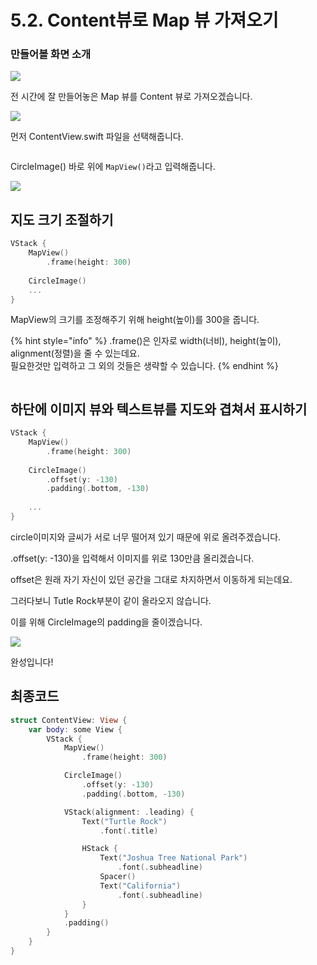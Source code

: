 # 5.2. Content뷰로 Map 뷰 가져오기

### 만들어볼 화면 소개

![](<../.gitbook/assets/image (114).png>)

전 시간에 잘 만들어놓은 Map 뷰를 Content 뷰로 가져오겠습니다.

![](<../.gitbook/assets/image (38).png>)

먼저 ContentView.swift 파일을 선택해줍니다.

<figure><img src="../.gitbook/assets/image (125).png" alt=""><figcaption></figcaption></figure>

CircleImage() 바로 위에 `MapView()`라고 입력해줍니다.

![](<../.gitbook/assets/image (126).png>)

## 지도 크기 조절하기

```swift
VStack {
    MapView()
        .frame(height: 300)
    
    CircleImage()
    ...
}
```

MapView의 크기를 조정해주기 위해 height(높이)를 300을 줍니다.

{% hint style="info" %}
.frame()은 인자로 width(너비), height(높이), alignment(정렬)을 줄 수 있는데요.\
필요한것만 입력하고 그 외의 것들은 생략할 수 있습니다.
{% endhint %}

<figure><img src="../.gitbook/assets/image (139).png" alt=""><figcaption></figcaption></figure>



## 하단에 이미지 뷰와 텍스트뷰를 지도와 겹쳐서 표시하기

```swift
VStack {
    MapView()
        .frame(height: 300)
    
    CircleImage()
        .offset(y: -130)
        .padding(.bottom, -130)
        
    ...
}
```

circle이미지와 글씨가 서로 너무 떨어져 있기 때문에 위로 올려주겠습니다.

.offset(y: -130)을 입력해서 이미지를 위로 130만큼 올리겠습니다.

offset은 원래 자기 자신이 있던 공간을 그대로 차지하면서 이동하게 되는데요.

그러다보니 Tutle Rock부분이 같이 올라오지 않습니다.

이를 위해 CircleImage의 padding을 줄이겠습니다.



![](<../.gitbook/assets/image (72).png>)



완성입니다!



## 최종코드

```swift
struct ContentView: View {
    var body: some View {
        VStack {
            MapView()
                .frame(height: 300)

            CircleImage()
                .offset(y: -130)
                .padding(.bottom, -130)

            VStack(alignment: .leading) {
                Text("Turtle Rock")
                    .font(.title)

                HStack {
                    Text("Joshua Tree National Park")
                        .font(.subheadline)
                    Spacer()
                    Text("California")
                        .font(.subheadline)
                }
            }
            .padding()
        }
    }
}
```





